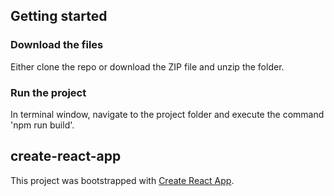 
## Getting started

### Download the files 

Either clone the repo or download the ZIP file and unzip the folder.

### Run the project

In terminal window, navigate to the project folder and execute the command 'npm run build'.

## create-react-app

This project was bootstrapped with [Create React App](https://github.com/facebookincubator/create-react-app). 